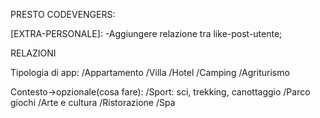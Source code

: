 PRESTO CODEVENGERS:

[EXTRA-PERSONALE]:
-Aggiungere relazione tra like-post-utente;   


RELAZIONI
<!-- - 10 Categorie dell'annuncio pre-compilate [CATEGORIE]:
 Tipologia luogo: [OK]
   /Mare
   /Lago
   /Montagna
   /Neve
   /Deserto
   /Città -->

Tipologia di app:
   /Appartamento
   /Villa
   /Hotel
   /Camping
   /Agriturismo
   
Contesto->opzionale(cosa fare):
  /Sport: sci, trekking, canottaggio
  /Parco giochi
  /Arte e cultura
  /Ristorazione
  /Spa








   